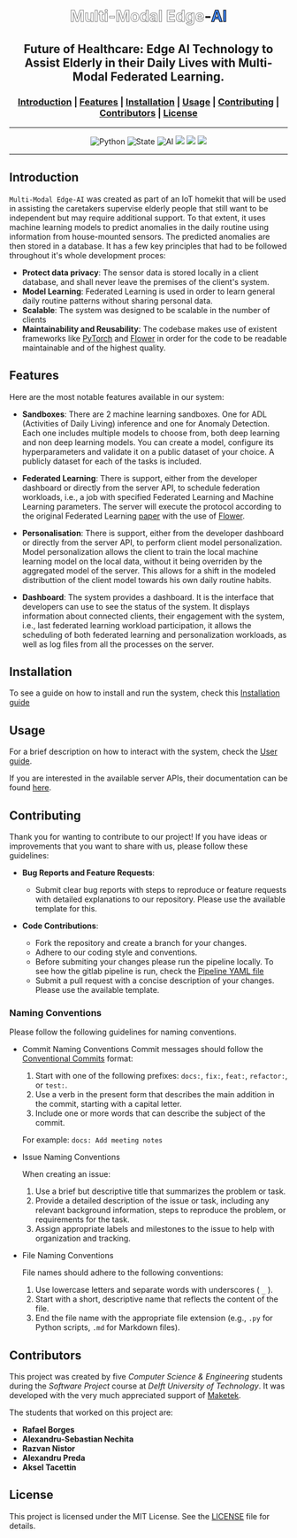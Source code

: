 <h1 align="center">
  <span style="color:grey;font-weight:bold;text-stroke: 1px white;-webkit-text-stroke-width: 1px;-webkit-text-fill-color: white;">Multi-Modal Edge</span>-<span style="color:black;font-weight:bold;text-stroke: 1px white;-webkit-text-stroke-width: 1px;-webkit-text-fill-color: #4287f5; font-weight:bold">AI</span>
</h1>



<h2 align="center">
   Future of Healthcare: Edge AI Technology to Assist Elderly in their Daily Lives with Multi-Modal Federated Learning.
</h2>

<h3 align="center">
  <a href="#introduction">Introduction</a> |
  <a href="#features">Features</a> |
  <a href="#installation">Installation</a> |
  <a href="#usage">Usage</a> |
  <a href="#contributing">Contributing</a> |
  <a href="#contributors">Contributors</a> |
  <a href="#license">License</a>
</h3>

---
<div align="center">
    <img src="https://img.shields.io/badge/Python-3.10-blue.svg" alt="Python">
    <img src="https://img.shields.io/badge/State-Alpha-white.svg" alt="State">
    <img src="https://img.shields.io/badge/Version-1.0.0-red.svg" alt="AI">
    <img src="https://img.shields.io/badge/Documentation-Up to date-darkgreen.svg">
    <img src="https://img.shields.io/badge/Code Coverage-79%25-darkred.svg">
    <img src="https://img.shields.io/badge/License-MIT-darkblue.svg">
</div>

---

## **Introduction**

`Multi-Modal Edge-AI` was created as part of an IoT homekit that will be used in assisting the caretakers supervise elderly people that still want to be independent but may require additional support. To that extent, it uses machine learning models to predict anomalies in the daily routine using information from house-mounted sensors. The predicted anomalies are then stored in a database. It has a few key principles that had to be followed throughout it's whole development proces:

- **Protect data privacy**: The sensor data is stored locally in a client database, and shall never leave the premises of the client's system.
- **Model Learning**: Federated Learning is used in order to learn general daily routine patterns without sharing personal data.
- **Scalable**: The system was designed to be scalable in the number of clients
- **Maintainability and Reusability**: The codebase makes use of existent frameworks like [PyTorch](https://pytorch.org/docs/stable/index.html) and [Flower](https://flower.dev/docs/) in order for the code to be readable maintainable and of the highest quality.

## **Features**

Here are the most notable features available in our system:

* **Sandboxes**: There are 2 machine learning sandboxes. One for ADL (Activities of Daily Living) inference and one for Anomaly Detection. Each one includes multiple models to choose from, both deep learning and non deep learning models. You can create a model, configure its hyperparameters and validate it on a public dataset of your choice. A publicly dataset for each of the tasks is included.

* **Federated Learning**: There is support, either from the developer dashboard or directly from the server API, to schedule federation workloads, i.e., a job with specified Federated Learning and Machine Learning parameters. The server will execute the protocol according to the original Federated Learning [paper](https://arxiv.org/pdf/1602.05629.pdf) with the use of [Flower](https://flower.dev/docs/).

* **Personalisation**: There is support, either from the developer dashboard or directly from the server API, to perform client model personalization. Model personalization allows the client to train the local machine learning model on the local data, without it being overriden by the aggregated model of the server. This allows for a shift in the modeled distributtion of the client model towards his own daily routine habits.

* **Dashboard**: The system provides a dashboard. It is the interface that developers can use to see the status of the system. It displays information about connected clients, their engagement with the system, i.e., last federated learning workload participation, it allows the scheduling of both federated learning and personalization workloads, as well as log files from all the processes on the server.

## **Installation**

To see a guide on how to install and run the system, check this [Installation guide](documentation/INSTALLATION.md)

## **Usage**

For a brief description on how to interact with the system, check the [User guide](documentation/USER_GUIDE.md).

If you are interested in the available server APIs, their documentation can be found [here](documentation/API_DOCS.md).

## **Contributing**

Thank you for wanting to contribute to our project! If you have ideas or improvements that you want to share with us, please follow these guidelines:

- **Bug Reports and Feature Requests**: 
  - Submit clear bug reports with steps to reproduce or feature requests with detailed explanations to our repository. Please use the available template for this.
    
- **Code Contributions**: 
  - Fork the repository and create a branch for your changes.
  - Adhere to our coding style and conventions.
  - Before submiting your changes please run the pipeline locally. To see how the gitlab pipeline is run, check the [Pipeline YAML file](.gitlab-ci.yml)
  - Submit a pull request with a concise description of your changes. Please use the available template.


### **Naming Conventions**
Please follow the following guidelines for naming conventions.
* Commit Naming Conventions
    Commit messages should follow the [Conventional Commits](https://www.conventionalcommits.org/en/v1.0.0/) format:

    1. Start with one of the following prefixes: `docs:`, `fix:`, `feat:`, `refactor:`, or `test:`.
    2. Use a verb in the present form that describes the main addition in the commit, starting with a capital letter.
    3. Include one or more words that can describe the subject of the commit.

    For example: `docs: Add meeting notes`

* Issue Naming Conventions

    When creating an issue:

    1. Use a brief but descriptive title that summarizes the problem or task.
    2. Provide a detailed description of the issue or task, including any relevant background information, steps to reproduce the problem, or requirements for the task.
    3. Assign appropriate labels and milestones to the issue to help with organization and tracking.

* File Naming Conventions

    File names should adhere to the following conventions:

    1. Use lowercase letters and separate words with underscores ( `_` ).
    2. Start with a short, descriptive name that reflects the content of the file.
    3. End the file name with the appropriate file extension (e.g., `.py` for Python scripts, `.md` for Markdown files).


## **Contributors**

This project was created by five *Computer Science & Engineering* students during the *Software Project* course at *Delft University of Technology*. It was developed with the very much appreciated support of [Maketek](https://www.maketek.nl/).

The students that worked on this project are:

- **Rafael Borges**
- **Alexandru-Sebastian Nechita**
- **Razvan Nistor**
- **Alexandru Preda**
- **Aksel Tacettin**


## **License**

This project is licensed under the MIT License. See the [LICENSE](documentation/LICENCE.md) file for details.

